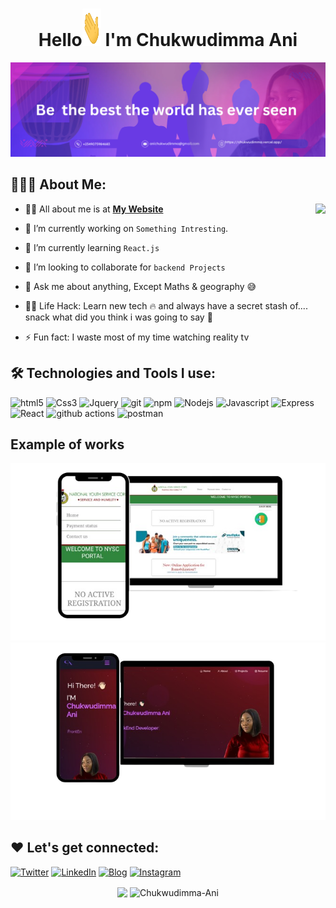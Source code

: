 <h1 align="center">Hello<img src="https://raw.githubusercontent.com/ABSphreak/ABSphreak/master/gifs/Hi.gif" width="30px" height="60px"> I'm  Chukwudimma Ani</h1>

![I am GitHub Readme Generator's creator](A29AB7BC-81EA-48BD-AEDA-D056EAD2CB45.png)

 

## 👨🏻‍💻 About Me:

<img  src="./thoughtworks-gif_dribbble.gif" height="290px" align="right" />

- 🙋‍♂️ All about me is at **[My Website](https://chukwudimma.vercel.app/)**

- 🔭 I’m currently working on `Something Intresting`.

- 🌱 I’m currently learning `React.js`

- 👯 I’m looking to collaborate for `backend Projects`

- 💬 Ask me about anything, Except Maths & geography :sweat_smile:

- 👨‍💻 Life Hack: Learn new tech :fire: and always have a secret stash of.... snack what did you think i was going to say :tada:

- ⚡ Fun fact: I waste most of my time watching reality tv




## 🛠️ Technologies and Tools I use:

<P>
 <img alt="html5" src="https://img.shields.io/badge/HTML5-E34F26?style=for-the-badge&logo=html5&logoColor=white" height="25px"/>
<img alt="Css3" src="https://img.shields.io/badge/CSS3-1572B6?style=for-the-badge&logo=css3&logoColor=white" height="25px"/>
<img alt="Jquery" src="https://img.shields.io/badge/jquery-%230769AD.svg?style=for-the-badge&logo=jquery&logoColor=white" height="25px"/>
<img alt="git" src="https://img.shields.io/badge/-Git-F05032?style=flat-square&logo=git&logoColor=white" height="25px"/>
<img alt="npm" src="https://img.shields.io/badge/NPM-%23000000.svg?style=for-the-badge&logo=npm&logoColor=white" height="25px"/>
 <img alt="Nodejs" src="https://img.shields.io/badge/-Nodejs-43853d?style=flat-square&logo=Node.js&logoColor=white"  height="25px"/>
<img alt="Javascript" src="https://img.shields.io/badge/JavaScript-323330?style=for-the-badge&logo=javascript&logoColor=F7DF1E"  height="25px"/>
  <img alt="Express" src="https://img.shields.io/badge/express.js-%23404d59.svg?style=for-the-badge&logo=express&logoColor=%2361DAFB" height="25px"/>
<img alt="React" src="https://img.shields.io/badge/React-20232A?style=for-the-badge&logo=react&logoColor=61DAFB" height="25px"/>
 <img alt="github actions" src="https://img.shields.io/badge/-Github_Actions-2088FF?style=flat-square&logo=github-actions&logoColor=white" height="25px"/>
 <img alt="postman" src="https://img.shields.io/badge/-Postman-00C7B7?style=flat-square&logo=postman&logoColor=white" height="25px"/>
</P>

 
## Example of works
<a href =" https://chukwudimma-ani.github.io/Remake-of-NYSC-homePage/" target ="_blank"><img src ="desktop___web_nysc-removebg-preview.png" width ="" height ="" /> </a> 
<a href ="https://chukwudimma.vercel.app/" target ="_blank"><img src ="readmeImg (2).png" width ="" />  </a> 


## ❤️ Let's get connected:

<p> <a href="#" target="_blank"><img alt="Twitter" src="https://img.shields.io/badge/twitter-%231DA1F2.svg?&style=for-the-badge&logo=twitter&logoColor=white"  height="30px"/></a> <a href="#" target="_blank"><img alt="LinkedIn" src="https://img.shields.io/badge/linkedin-%230077B5.svg?&style=for-the-badge&logo=linkedin&logoColor=white"  height="30px"/></a> <a href="#" target="_blank"><img alt="Blog" src="https://img.shields.io/badge/Blog-0A0A0A?style=for-the-badge&logo=dev.to&logoColor=white"  height="30px"/></a> <a href="#"><img alt="Instagram" src="https://img.shields.io/badge/Instagram-E4405F?style=for-the-badge&logo=instagram&logoColor=white"  height="30px"/></a>
</p>








<div align="center">
  <img align="center" src="https://github-readme-stats.anuraghazra1.vercel.app/api?username=Chukwudimma-Ani&show_icons=true" />
  <img align="center" src="https://github-readme-streak-stats.herokuapp.com/?user=Chukwudimma-Ani&" alt="Chukwudimma-Ani" />
</div>


